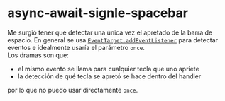 # async-await-signle-spacebar

Me surgió tener que detectar una única vez el apretado de la barra de espacio. 
En general se usa [`EventTarget.addEventListener`](
https://developer.mozilla.org/en-US/docs/Web/API/EventTarget/addEventListener#parameters
) para detectar eventos e idealmente usaría el parámetro `once`.  
Los dramas son que:
- el mismo evento se llama para cualquier tecla que uno apriete
- la detección de qué tecla se apretó se hace dentro del handler

por lo que no puedo usar directamente `once`.
